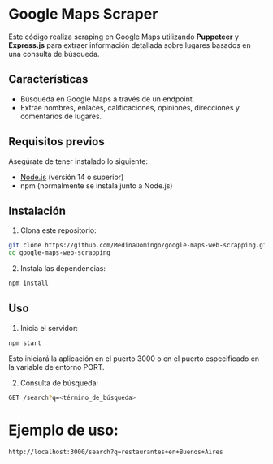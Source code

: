 # Google Maps Scraper

Este código realiza scraping en Google Maps utilizando **Puppeteer** y **Express.js** para extraer información detallada sobre lugares basados en una consulta de búsqueda.

## Características

- Búsqueda en Google Maps a través de un endpoint.
- Extrae nombres, enlaces, calificaciones, opiniones, direcciones y comentarios de lugares.

## Requisitos previos

Asegúrate de tener instalado lo siguiente:

- [Node.js](https://nodejs.org/) (versión 14 o superior)
- npm (normalmente se instala junto a Node.js)

## Instalación

1. Clona este repositorio:

```bash
git clone https://github.com/MedinaDomingo/google-maps-web-scrapping.git
cd google-maps-web-scrapping
```

2. Instala las dependencias:

```bash 
npm install
```
## Uso
1. Inicia el servidor:
```bash 
npm start
```
Esto iniciará la aplicación en el puerto 3000 o en el puerto especificado en la variable de entorno PORT.

2. Consulta de búsqueda:
```bash
GET /search?q=<término_de_búsqueda>
```

# Ejemplo de uso:
```bash
http://localhost:3000/search?q=restaurantes+en+Buenos+Aires
```
